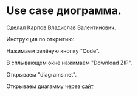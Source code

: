 # Use case диограмма.
Сделал Карпов Владислав Валентинович.

Инструкция по открытию:

Нажимаем зелёную кнопку "Code".

В сплывающем окне нажимаем "Download ZIP".

Открываем "diagrams.net".

Открываем диагамму через [сайт](https://app.diagrams.net)
